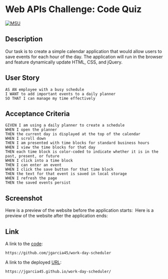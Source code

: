 # Web APIs Challenge: Code Quiz
[![MSU](https://img.shields.io/badge/MSU-Coding%20Bootcamp-green/)](https://bootcamp.msu.edu/)

## Description
Our task is to create a simple calendar application that would allow users to save events for each hour of the day. The application will run in the browser and feature dynamically update HTML, CSS, and jQuery.

## User Story
```
AS AN employee with a busy schedule
I WANT to add important events to a daily planner
SO THAT I can manage my time effectively
```

## Acceptance Criteria
```
GIVEN I am using a daily planner to create a schedule
WHEN I open the planner
THEN the current day is displayed at the top of the calendar
WHEN I scroll down
THEN I am presented with time blocks for standard business hours
WHEN I view the time blocks for that day
THEN each time block is color-coded to indicate whether it is in the past, present, or future
WHEN I click into a time block
THEN I can enter an event
WHEN I click the save button for that time block
THEN the text for that event is saved in local storage
WHEN I refresh the page
THEN the saved events persist
```

## Screenshot
Here is a preview of the website before the application starts: ![]()
Here is a preview of the website after the application ends: ![]()

## Link

A link to the [code](https://github.com/jgarcia45/work-day-scheduler):
```
https://github.com/jgarcia45/work-day-scheduler
```

A link to the deployed [URL](https://jgarcia45.github.io/work-day-scheduler/):
```
https://jgarcia45.github.io/work-day-scheduler/
``` 